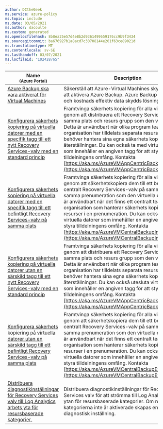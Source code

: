 ```yaml
---
author: DCtheGeek
ms.service: azure-policy
ms.topic: include
ms.date: 03/05/2021
ms.author: dacoulte
ms.custom: generated
ms.openlocfilehash: 8b8ea25e57d4e8b2d9361499659176cc9b9f3434
ms.sourcegitcommit: ba676927b1a8acd7c30708144e201f63ce89021d
ms.translationtype: MT
ms.contentlocale: sv-SE
ms.lasthandoff: 03/07/2021
ms.locfileid: "102428765"
---
```

|Name<br /><sub>(Azure Portal)</sub> |Description |Påverkan (ar) |Version<br /><sub>GitHub</sub> |
|---|---|---|---|
|[Azure Backup ska vara aktiverat för Virtual Machines](https://portal.azure.com/#blade/Microsoft_Azure_Policy/PolicyDetailBlade/definitionId/%2Fproviders%2FMicrosoft.Authorization%2FpolicyDefinitions%2F013e242c-8828-4970-87b3-ab247555486d) |Säkerställ att Azure-Virtual Machines skyddas genom att aktivera Azure Backup. Azure Backup är en säker och kostnads effektiv data skydds lösning för Azure. |AuditIfNotExists, inaktiverat |[1.0.1](https://github.com/Azure/azure-policy/blob/master/built-in-policies/policyDefinitions/Backup/VirtualMachines_EnableAzureBackup_Audit.json) |
|[Konfigurera säkerhets kopiering på virtuella datorer med en specifik tagg till ett nytt Recovery Services-valv med en standard princip](https://portal.azure.com/#blade/Microsoft_Azure_Policy/PolicyDetailBlade/definitionId/%2Fproviders%2FMicrosoft.Authorization%2FpolicyDefinitions%2F83644c87-93dd-49fe-bf9f-6aff8fd0834e) |Framtvinga säkerhets kopiering för alla virtuella datorer genom att distribuera ett Recovery Services-valv på samma plats och resurs grupp som den virtuella datorn. Detta är användbart när olika program team i din organisation har tilldelats separata resurs grupper och behöver hantera sina egna säkerhets kopieringar och återställningar. Du kan också ta med virtuella datorer som innehåller en angiven tagg för att styra tilldelningens omfång. Kontakta [https://aka.ms/AzureVMAppCentricBackupIncludeTag](https://aka.ms/AzureVMAppCentricBackupIncludeTag) |deployIfNotExists |[1.0.0 – för hands version](https://github.com/Azure/azure-policy/blob/master/built-in-policies/policyDefinitions/Backup/VirtualMachineApplicationCentricBackup_Backup_Deploy_WithTag.json) |
|[Konfigurera säkerhets kopiering på virtuella datorer med en specifik tagg till ett befintligt Recovery Services-valv på samma plats](https://portal.azure.com/#blade/Microsoft_Azure_Policy/PolicyDetailBlade/definitionId/%2Fproviders%2FMicrosoft.Authorization%2FpolicyDefinitions%2F345fa903-145c-4fe1-8bcd-93ec2adccde8) |Framtvinga säkerhets kopiering för alla virtuella datorer genom att säkerhetskopiera dem till ett befintligt centralt Recovery Services-valv på samma plats och i samma prenumeration som den virtuella datorn. Detta är användbart när det finns ett centralt team i din organisation som hanterar säkerhets kopieringar för alla resurser i en prenumeration. Du kan också ta med virtuella datorer som innehåller en angiven tagg för att styra tilldelningens omfång. Kontakta [https://aka.ms/AzureVMCentralBackupIncludeTag](https://aka.ms/AzureVMCentralBackupIncludeTag) |deployIfNotExists, auditIfNotExists, inaktiverat |[1.0.0 – för hands version](https://github.com/Azure/azure-policy/blob/master/built-in-policies/policyDefinitions/Backup/VirtualMachineWithTag_Backup_Deploy.json) |
|[Konfigurera säkerhets kopiering på virtuella datorer utan en särskild tagg till ett nytt Recovery Services-valv med en standard princip](https://portal.azure.com/#blade/Microsoft_Azure_Policy/PolicyDetailBlade/definitionId/%2Fproviders%2FMicrosoft.Authorization%2FpolicyDefinitions%2F98d0b9f8-fd90-49c9-88e2-d3baf3b0dd86) |Framtvinga säkerhets kopiering för alla virtuella datorer genom att distribuera ett Recovery Services-valv på samma plats och resurs grupp som den virtuella datorn. Detta är användbart när olika program team i din organisation har tilldelats separata resurs grupper och behöver hantera sina egna säkerhets kopieringar och återställningar. Du kan också utesluta virtuella datorer som innehåller en angiven tagg för att styra tilldelningens omfång. Kontakta [https://aka.ms/AzureVMAppCentricBackupExcludeTag](https://aka.ms/AzureVMAppCentricBackupExcludeTag) |deployIfNotExists |[1.0.0 – för hands version](https://github.com/Azure/azure-policy/blob/master/built-in-policies/policyDefinitions/Backup/VirtualMachineApplicationCentricBackup_Backup_Deploy_WithOutTag.json) |
|[Konfigurera säkerhets kopiering på virtuella datorer utan en särskild tagg till ett befintligt Recovery Services-valv på samma plats](https://portal.azure.com/#blade/Microsoft_Azure_Policy/PolicyDetailBlade/definitionId/%2Fproviders%2FMicrosoft.Authorization%2FpolicyDefinitions%2F09ce66bc-1220-4153-8104-e3f51c936913) |Framtvinga säkerhets kopiering för alla virtuella datorer genom att säkerhetskopiera dem till ett befintligt centralt Recovery Services-valv på samma plats och i samma prenumeration som den virtuella datorn. Detta är användbart när det finns ett centralt team i din organisation som hanterar säkerhets kopieringar för alla resurser i en prenumeration. Du kan också utesluta virtuella datorer som innehåller en angiven tagg för att styra tilldelningens omfång. Kontakta [https://aka.ms/AzureVMCentralBackupExcludeTag](https://aka.ms/AzureVMCentralBackupExcludeTag) |deployIfNotExists, auditIfNotExists, inaktiverat |[1.1.0](https://github.com/Azure/azure-policy/blob/master/built-in-policies/policyDefinitions/Backup/VirtualMachineBackup_Backup_DeployIfNotExists.json) |
|[Distribuera diagnostikinställningar för Recovery Services valv till Log Analytics arbets yta för resursbaserade kategorier.](https://portal.azure.com/#blade/Microsoft_Azure_Policy/PolicyDetailBlade/definitionId/%2Fproviders%2FMicrosoft.Authorization%2FpolicyDefinitions%2Fc717fb0c-d118-4c43-ab3d-ece30ac81fb3) |Distribuera diagnostikinställningar för Recovery Services valv för att strömma till Log Analytics arbets ytan för resursbaserade kategorier. Om någon av resurs kategorierna inte är aktiverade skapas en ny diagnostisk inställning. |deployIfNotExists |[1.0.2](https://github.com/Azure/azure-policy/blob/master/built-in-policies/policyDefinitions/Backup/EnableRecoveryServiceVaultDiagnosticSetting_Backup_DeployIfNotExist.json) |

